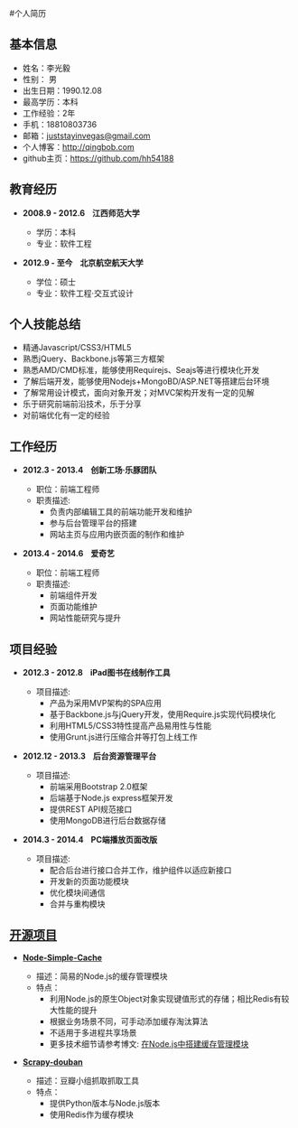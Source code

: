 #个人简历

## 基本信息

- 姓名：李光毅
- 性别： 男
- 出生日期：1990.12.08
- 最高学历：本科
- 工作经验：2年
- 手机：18810803736
- 邮箱：juststayinvegas@gmail.com
- 个人博客：http://qingbob.com
- github主页：https://github.com/hh54188

## 教育经历

- **2008.9 - 2012.6 &nbsp;&nbsp; 江西师范大学**
    - 学历：本科
    - 专业：软件工程

- **2012.9 - 至今 &nbsp;&nbsp; 北京航空航天大学**
    - 学位：硕士
    - 专业：软件工程·交互式设计

## 个人技能总结

- 精通Javascript/CSS3/HTML5
- 熟悉jQuery、Backbone.js等第三方框架
- 熟悉AMD/CMD标准，能够使用Requirejs、Seajs等进行模块化开发
- 了解后端开发，能够使用Nodejs+MongoBD/ASP.NET等搭建后台环境
- 了解常用设计模式，面向对象开发；对MVC架构开发有一定的见解
- 乐于研究前端前沿技术，乐于分享
- 对前端优化有一定的经验


## 工作经历

- **2012.3 - 2013.4 &nbsp;&nbsp; 创新工场·乐豚团队**
    - 职位：前端工程师
    - 职责描述:
        - 负责内部编辑工具的前端功能开发和维护
        - 参与后台管理平台的搭建
        - 网站主页与应用内嵌页面的制作和维护

- **2013.4 - 2014.6 &nbsp;&nbsp; 爱奇艺**
    - 职位：前端工程师
    - 职责描述:
        - 前端组件开发
        - 页面功能维护
        - 网站性能研究与提升

## 项目经验

- **2012.3 - 2012.8 &nbsp;&nbsp; iPad图书在线制作工具**
    - 项目描述:
        - 产品为采用MVP架构的SPA应用
        - 基于Backbone.js与jQuery开发，使用Require.js实现代码模块化
        - 利用HTML5/CSS3特性提高产品易用性与性能
        - 使用Grunt.js进行压缩合并等打包上线工作

- **2012.12 - 2013.3 &nbsp;&nbsp; 后台资源管理平台**
    - 项目描述:
        - 前端采用Bootstrap 2.0框架
        - 后端基于Node.js express框架开发
        - 提供REST API规范接口
        - 使用MongoDB进行后台数据存储

- **2014.3 - 2014.4 &nbsp;&nbsp; PC端播放页面改版**
    - 项目描述:
        - 配合后台进行接口合并工作，维护组件以适应新接口
        - 开发新的页面功能模块
        - 优化模块间通信
        - 合并与重构模块

## [开源项目](http://qingbob.com/project/)

- **[Node-Simple-Cache](https://github.com/hh54188/Node-Simple-Cache)**
    - 描述：简易的Node.js的缓存管理模块
    - 特点：
        - 利用Node.js的原生Object对象实现键值形式的存储；相比Redis有较大性能的提升
        - 根据业务场景不同，可手动添加缓存淘汰算法
        - 不适用于多进程共享场景
        - 更多技术细节请参考博文: [在Node.js中搭建缓存管理模块](http://qingbob.com/built-cache-management-module-in-nodejs/)

- **[Scrapy-douban](https://github.com/hh54188/scrapy_douban)**
    - 描述：豆瓣小组抓取抓取工具
    - 特点：
        - 提供Python版本与Node.js版本
        - 使用Redis作为缓存模块


